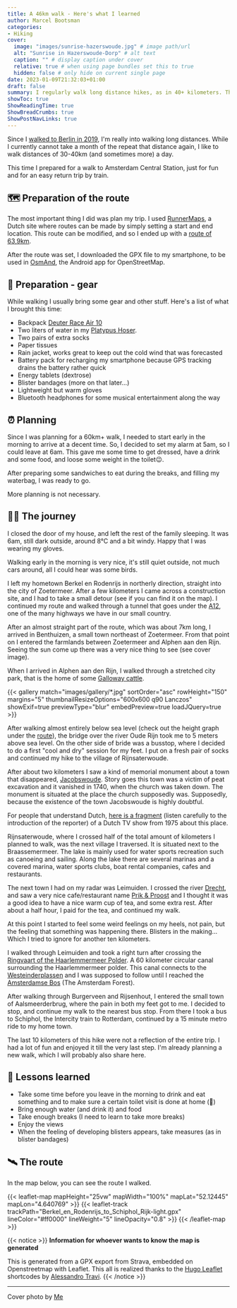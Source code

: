 ```yaml
---
title: A 46km walk - Here's what I learned
author: Marcel Bootsman
categories:
- Hiking
cover: 
  image: "images/sunrise-hazerswoude.jpg" # image path/url
  alt: "Sunrise in Hazerswoude-Dorp" # alt text
  caption: "" # display caption under cover
  relative: true # when using page bundles set this to true
  hidden: false # only hide on current single page
date: 2023-01-09T21:32:03+01:00
draft: false
summary: I regularly walk long distance hikes, as in 40+ kilometers. This time I repeated an attempt to walk to Amsterdam from my hometown, and failed. Again. 
showToc: true
ShowReadingTime: true
ShowBreadCrumbs: true
ShowPostNavLinks: true
---
```


Since I [walked to Berlin in 2019](https://walktowc.eu/), I'm really into walking long distances. While I currently cannot take a month of the repeat that distance again, I like to walk distances of 30-40km (and sometimes more) a day.

This time I prepared for a walk to Amsterdam Central Station, just for fun and for an easy return trip by train.

## 🗺️ Preparation of the route ##

The most important thing I did was plan my trip. I used [RunnerMaps](https://runnermaps.nl/), a Dutch site where routes can be made by simply setting a start and end location. This route can be modified, and so I ended up with a [route of 63,9km](https://runnermaps.nl/route/243408).

After the route was set, I downloaded the GPX file to my smartphone, to be used in [OsmAnd](https://osmand.net/), the Android app for OpenStreetMap.

## 🎒 Preparation - gear ##

While walking I usually bring some gear and other stuff. Here's a list of what I brought this time:
- Backpack [Deuter Race Air 10](https://www.deuter.com/int-en/shop/backpacks/p225960-bike-backpack-race-air)
- Two liters of water in my [Platypus Hoser](https://www.platy.com/reservoirs/hoser-reservoir/hoser.html).
- Two pairs of extra socks
- Paper tissues
- Rain jacket, works great to keep out the cold wind that was forecasted
- Battery pack for recharging my smartphone because GPS tracking drains the battery rather quick
- Energy tablets (dextrose)
- Blister bandages (more on that later...)
- Lightweight but warm gloves
- Bluetooth headphones for some musical entertainment along the way

## ⏰ Planning ##

Since I was planning for a 60km+ walk, I needed to start early in the morning to arrive at a decent time. So, I decided to set my alarm at 5am, so I could leave at 6am. This gave me some time to get dressed, have a drink and some food, and loose some weight in the toilet😉. 

After preparing some sandwiches to eat during the breaks, and filling my waterbag, I was ready to go.

More planning is not necessary.

## 🚶🏼 The journey ##

I closed the door of my house, and left the rest of the family sleeping. It was 6am, still dark outside, around 8°C and a bit windy. Happy that I was wearing my gloves.

Walking early in the morning is very nice, it's still quiet outside, not much cars around, all I could hear was some birds. 

I left my hometown Berkel en Rodenrijs in northerly direction, straight into the city of Zoetermeer. After a few kilometers I came across a construction site, and I had to take a small detour (see if you can find it on the map). I continued my route and walked through a tunnel that goes under the [A12](https://en.wikipedia.org/wiki/A12_motorway_(Netherlands)), one of the many highways we have in our small country. 

After an almost straight part of the route, which was about 7km long, I arrived in Benthuizen, a small town northeast of Zoetermeer. From that point on I entered the farmlands between Zoetermeer and Alphen aan den Rijn. Seeing the sun come up there was a very nice thing to see (see cover image).

When I arrived in Alphen aan den Rijn, I walked through a stretched city park, that is the home of some [Galloway cattle](https://en.wikipedia.org/wiki/Galloway_cattle).

{{< gallery match="images/gallery/*.jpg" sortOrder="asc" rowHeight="150" margins="5" thumbnailResizeOptions="600x600 q90 Lanczos" showExif=true previewType="blur" embedPreview=true loadJQuery=true >}}

After walking almost entirely below sea level (check out the height graph under the [route](#-the-route)), the bridge over the river Oude Rijn took me to 5 meters above sea level. On the other side of bride was a busstop, where I decided to do a first "cool and dry" session for my feet. I put on a fresh pair of socks and continued my hike to the village of Rijnsaterwoude. 

After about two kilometers I saw a kind of memorial monument about a town that disappeared, [Jacobswoude](https://nl.wikipedia.org/wiki/Jacobswoude_(dorp)). Story goes this town was a victim of peat excavation and it vanished in 1740, when the church was taken down. The monument is situated at the place the church supposedly was. Supposedly, because the existence of the town Jacobswoude is highly doubtful.

For people that understand Dutch, [here is a fragment](http://www.museumwoubrugge.nl/wordpress/monument-jacobswoude) (listen carefully to the introduction of the reporter) of a Dutch TV show from 1975 about this place.

Rijnsaterwoude, where I crossed half of the total amount of kilometers I planned to walk, was the next village I traversed. It is situated next to the Braassemermeer. The lake is mainly used for water sports recreation such as canoeing and sailing. Along the lake there are several marinas and a covered marina, water sports clubs, boat rental companies, cafes and restaurants.

The next town I had on my radar was Leimuiden. I crossed the river [Drecht](https://nl.wikipedia.org/wiki/Drecht_(rivier)), and saw a very nice cafe/restaurant name [Prik & Proost](https://prikenproost.nl/) and I thought it was a good idea to have a nice warm cup of tea, and some extra rest. After about a half hour, I paid for the tea, and continued my walk. 

At this point I started to feel some weird feelings on my heels, not pain, but the feeling that something was happening there. Blisters in the making... Which I tried to ignore for another ten kilometers.

I walked through Leimuiden and took a right turn after crossing the [Ringvaart of the Haarlemmermeer Polder](https://en.wikipedia.org/wiki/Ringvaart). A 60 kilometer circular canal surrounding the Haarlemmermeer polder. This canal connects to the [Westeinderplassen](https://en.wikipedia.org/wiki/Westeinderplassen) and I was supposed to follow until I reached the [Amsterdamse Bos](https://en.wikipedia.org/wiki/Amsterdamse_Bos) (The Amsterdam Forest).

After walking through Burgerveen and Rijsenhout, I entered the small town of Aalsmeerderbrug, where the pain in both my feet got to me. I decided to stop, and continue my walk to the nearest bus stop. From there I took a bus to Schiphol, the Intercity train to Rotterdam, continued by a 15 minute metro ride to my home town.

The last 10 kilometers of this hike were not a reflection of the entire trip. I had a lot of fun and enjoyed it till the very last step. I'm already planning a new walk, which I will probably also share here.

## 📓 Lessons learned ##
- Take some time before you leave in the morning to drink and eat something and to make sure a certain toilet visit is done at home (💩)
- Bring enough water (and drink it) and food
- Take enough breaks (I need to learn to take more breaks)
- Enjoy the views
- When the feeling of developing blisters appears, take measures (as in blister bandages)

## 🛰️ The route ##
In the map below, you can see the route I walked.

{{< leaflet-map mapHeight="25vw" mapWidth="100%" mapLat="52.12445" mapLon="4.640769" >}}
  {{< leaflet-track trackPath="Berkel_en_Rodenrijs_to_Schiphol_Rijk-light.gpx" lineColor="#ff0000" lineWeight="5" lineOpacity="0.8" >}}
{{< /leaflet-map >}} 

{{< notice >}}
**Information for whoever wants to know the map is generated**

 This is generated from a GPX export from Strava, embedded on Openstreetmap with Leaflet. This all is realized thanks to the [Hugo Leaflet](https://github.com/altrdev/hugo-leaflet) shortcodes by [Alessandro Travi](https://altr.dev/).
{{< /notice >}}


---
Cover photo by [Me](https://pixelfed.social/p/mbootsman/518036894759611353)
